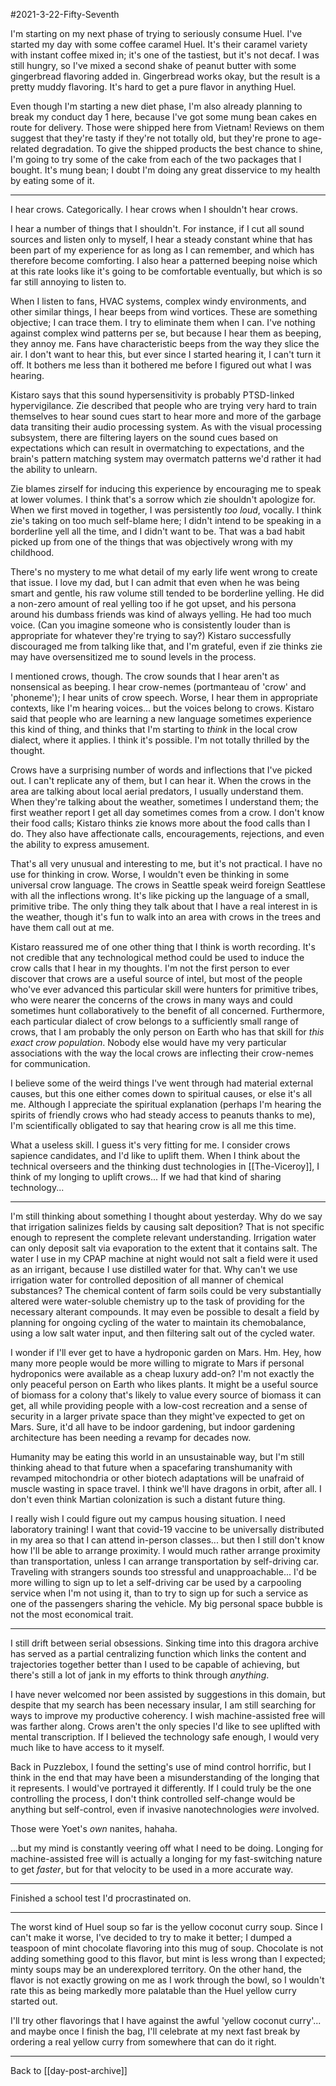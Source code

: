 #2021-3-22-Fifty-Seventh

I'm starting on my next phase of trying to seriously consume Huel.  I've started my day with some coffee caramel Huel.  It's their caramel variety with instant coffee mixed in; it's one of the tastiest, but it's not decaf.  I was still hungry, so I've mixed a second shake of peanut butter with some gingerbread flavoring added in.  Gingerbread works okay, but the result is a pretty muddy flavoring.  It's hard to get a pure flavor in anything Huel.

Even though I'm starting a new diet phase, I'm also already planning to break my conduct day 1 here, because I've got some mung bean cakes en route for delivery.  Those were shipped here from Vietnam!  Reviews on them suggest that they're tasty if they're not totally old, but they're prone to age-related degradation.  To give the shipped products the best chance to shine, I'm going to try some of the cake from each of the two packages that I bought.  It's mung bean; I doubt I'm doing any great disservice to my health by eating some of it.

---
I hear crows.  Categorically.  I hear crows when I shouldn't hear crows.

I hear a number of things that I shouldn't.  For instance, if I cut all sound sources and listen only to myself, I hear a steady constant whine that has been part of my experience for as long as I can remember, and which has therefore become comforting.  I also hear a patterned beeping noise which at this rate looks like it's going to be comfortable eventually, but which is so far still annoying to listen to.

When I listen to fans, HVAC systems, complex windy environments, and other similar things, I hear beeps from wind vortices.  These are something objective; I can trace them.  I try to eliminate them when I can.  I've nothing against complex wind patterns per se, but because I hear them as beeping, they annoy me.  Fans have characteristic beeps from the way they slice the air.  I don't want to hear this, but ever since I started hearing it, I can't turn it off.  It bothers me less than it bothered me before I figured out what I was hearing.

Kistaro says that this sound hypersensitivity is probably PTSD-linked hypervigilance.  Zie described that people who are trying very hard to train themselves to hear sound cues start to hear more and more of the garbage data transiting their audio processing system.  As with the visual processing subsystem, there are filtering layers on the sound cues based on expectations which can result in overmatching to expectations, and the brain's pattern matching system may overmatch patterns we'd rather it had the ability to unlearn.

Zie blames zirself for inducing this experience by encouraging me to speak at lower volumes.  I think that's a sorrow which zie shouldn't apologize for.  When we first moved in together, I was persistently *too loud*, vocally.  I think zie's taking on too much self-blame here; I didn't intend to be speaking in a borderline yell all the time, and I didn't want to be.  That was a bad habit picked up from one of the things that was objectively wrong with my childhood.

There's no mystery to me what detail of my early life went wrong to create that issue.  I love my dad, but I can admit that even when he was being smart and gentle, his raw volume still tended to be borderline yelling.  He did a non-zero amount of real yelling too if he got upset, and his persona around his dumbass friends was kind of always yelling.  He had too much voice.  (Can you imagine someone who is consistently louder than is appropriate for whatever they're trying to say?)  Kistaro successfully discouraged me from talking like that, and I'm grateful, even if zie thinks zie may have oversensitized me to sound levels in the process.

I mentioned crows, though. The crow sounds that I hear aren't as nonsensical as beeping.  I hear crow-nemes (portmanteau of 'crow' and 'phoneme'); I hear units of crow speech.  Worse, I hear them in appropriate contexts, like I'm hearing voices... but the voices belong to crows.  Kistaro said that people who are learning a new language sometimes experience this kind of thing, and thinks that I'm starting to *think* in the local crow dialect, where it applies.  I think it's possible.  I'm not totally thrilled by the thought.

Crows have a surprising number of words and inflections that I've picked out.  I can't replicate any of them, but I can hear it.  When the crows in the area are talking about local aerial predators, I usually understand them.  When they're talking about the weather, sometimes I understand them; the first weather report I get all day sometimes comes from a crow.  I don't know their food calls; Kistaro thinks zie knows more about the food calls than I do.  They also have affectionate calls, encouragements, rejections, and even the ability to express amusement.

That's all very unusual and interesting to me, but it's not practical.  I have no use for thinking in crow.  Worse, I wouldn't even be thinking in some universal crow language.  The crows in Seattle speak weird foreign Seattlese with all the inflections wrong.  It's like picking up the language of a small, primitive tribe.  The only thing they talk about that I have a real interest in is the weather, though it's fun to walk into an area with crows in the trees and have them call out at me.

Kistaro reassured me of one other thing that I think is worth recording.  It's not credible that any technological method could be used to induce the crow calls that I hear in my thoughts.  I'm not the first person to ever discover that crows are a useful source of intel, but most of the people who've ever advanced this particular skill were hunters for primitive tribes, who were nearer the concerns of the crows in many ways and could sometimes hunt collaboratively to the benefit of all concerned.  Furthermore, each particular dialect of crow belongs to a sufficiently small range of crows, that I am probably the only person on Earth who has that skill for *this exact crow population*.  Nobody else would have my very particular associations with the way the local crows are inflecting their crow-nemes for communication.

I believe some of the weird things I've went through had material external causes, but this one either comes down to spiritual causes, or else it's all me.  Although I appreciate the spiritual explanation (perhaps I'm hearing the spirits of friendly crows who had steady access to peanuts thanks to me), I'm scientifically obligated to say that hearing crow is all me this time.

What a useless skill.  I guess it's very fitting for me.  I consider crows sapience candidates, and I'd like to uplift them.  When I think about the technical overseers and the thinking dust technologies in [[The-Viceroy]], I think of my longing to uplift crows...  If we had that kind of sharing technology...

---
I'm still thinking about something I thought about yesterday.  Why do we say that irrigation salinizes fields by causing salt deposition?  That is not specific enough to represent the complete relevant understanding.  Irrigation water can only deposit salt via evaporation to the extent that it contains salt.  The water I use in my CPAP machine at night would not salt a field were it used as an irrigant, because I use distilled water for that.  Why can't we use irrigation water for controlled deposition of all manner of chemical substances?  The chemical content of farm soils could be very substantially altered were water-soluble chemistry up to the task of providing for the necessary alterant compounds.  It may even be possible to desalt a field by planning for ongoing cycling of the water to maintain its chemobalance, using a low salt water input, and then filtering salt out of the cycled water.

I wonder if I'll ever get to have a hydroponic garden on Mars.  Hm.  Hey, how many more people would be more willing to migrate to Mars if personal hydroponics were available as a cheap luxury add-on?  I'm not exactly the only peaceful person on Earth who likes plants.  It might be a useful source of biomass for a colony that's likely to value every source of biomass it can get, all while providing people with a low-cost recreation and a sense of security in a larger private space than they might've expected to get on Mars.  Sure, it'd all have to be indoor gardening, but indoor gardening architecture has been needing a revamp for decades now.

Humanity may be eating this world in an unsustainable way, but I'm still thinking ahead to that future when a spacefaring transhumanity with revamped mitochondria or other biotech adaptations will be unafraid of muscle wasting in space travel.  I think we'll have dragons in orbit, after all.  I don't even think Martian colonization is such a distant future thing.

I really wish I could figure out my campus housing situation.  I need laboratory training!  I want that covid-19 vaccine to be universally distributed in my area so that I can attend in-person classes... but then I still don't know how I'll be able to arrange proximity.  I would much rather arrange proximity than transportation, unless I can arrange transportation by self-driving car.  Traveling with strangers sounds too stressful and unapproachable...  I'd be more willing to sign up to let a self-driving car be used by a carpooling service when I'm not using it, than to try to sign up for such a service as one of the passengers sharing the vehicle.  My big personal space bubble is not the most economical trait.

---
I still drift between serial obsessions.  Sinking time into this dragora archive has served as a partial centralizing function which links the content and trajectories together better than I used to be capable of achieving, but there's still a lot of jank in my efforts to think through *anything*.

I have never welcomed nor been assisted by suggestions in this domain, but despite that my search has been necessary insular, I am still searching for ways to improve my productive coherency.  I wish machine-assisted free will was farther along.  Crows aren't the only species I'd like to see uplifted with mental transcription.  If I believed the technology safe enough, I would very much like to have access to it myself.

Back in Puzzlebox, I found the setting's use of mind control horrific, but I think in the end that may have been a misunderstanding of the longing that it represents.  I would've portrayed it differently.  If I could truly be the one controlling the process, I don't think controlled self-change would be anything but self-control, even if invasive nanotechnologies *were* involved.

Those were Yoet's *own* nanites, hahaha.

...but my mind is constantly veering off what I need to be doing.  Longing for machine-assisted free will is actually a longing for my fast-switching nature to get *faster*, but for that velocity to be used in a more accurate way.

---
Finished a school test I'd procrastinated on.

---
The worst kind of Huel soup so far is the yellow coconut curry soup.  Since I can't make it worse, I've decided to try to make it better; I dumped a teaspoon of mint chocolate flavoring into this mug of soup.  Chocolate is not adding something good to this flavor, but mint is less wrong than I expected; minty soups may be an underexplored territory.  On the other hand, the flavor is not exactly growing on me as I work through the bowl, so I wouldn't rate this as being markedly more palatable than the Huel yellow curry started out.

I'll try other flavorings that I have against the awful 'yellow coconut curry'... and maybe once I finish the bag, I'll celebrate at my next fast break by ordering a real yellow curry from somewhere that can do it right.

---
Back to [[day-post-archive]]
